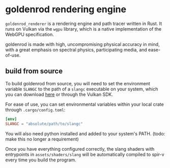 # goldenrod rendering engine

`goldenrod_renderer` is a rendering engine and path tracer written in Rust. It runs on Vulkan via the `wgpu` library, which is a native implementation of the WebGPU specification.

goldenrod is made with high, uncompromising physical accuracy in mind, with a great emphasis on spectral physics, participating media, and ease-of-use.

## build from source

To build goldenrod from source, you will need to set the environment variable `SLANGC` to the path of a `slangc` executable on your system, which you can download [here](https://shader-slang.org/) or through the Vulkan SDK.

For ease of use, you can set environmental variables within your local crate through `.cargo/config.toml`:

```toml
[env]
SLANGC = "absolute/path/to/slangc"
```

You will also need python installed and added to your system's PATH. (todo: make this no longer a requirement)

Once you have everything configured correctly, the slang shaders with entrypoints in `assets/shaders/slang` will be automatically compiled to spir-v every time you build the program.